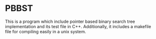 # PBBST
This is a program which include pointer based binary search tree implementation and its test file in C++. Additionally, it includes a makefile file for compiling easily in a unix system. 

